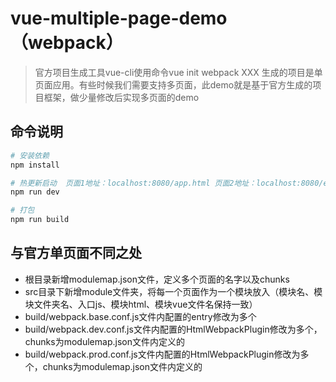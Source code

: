 # vue-multiple-page-demo （webpack）

> 官方项目生成工具vue-cli使用命令vue init webpack XXX 生成的项目是单页面应用。有些时候我们需要支持多页面，此demo就是基于官方生成的项目框架，做少量修改后实现多页面的demo

## 命令说明

``` bash
# 安装依赖
npm install

# 热更新启动  页面1地址：localhost:8080/app.html 页面2地址：localhost:8080/editor.html
npm run dev

# 打包
npm run build

```

## 与官方单页面不同之处

+ 根目录新增modulemap.json文件，定义多个页面的名字以及chunks
+ src目录下新增module文件夹，将每一个页面作为一个模块放入（模块名、模块文件夹名、入口js、模块html、模块vue文件名保持一致）
+ build/webpack.base.conf.js文件内配置的entry修改为多个
+ build/webpack.dev.conf.js文件内配置的HtmlWebpackPlugin修改为多个，chunks为modulemap.json文件内定义的
+ build/webpack.prod.conf.js文件内配置的HtmlWebpackPlugin修改为多个，chunks为modulemap.json文件内定义的

